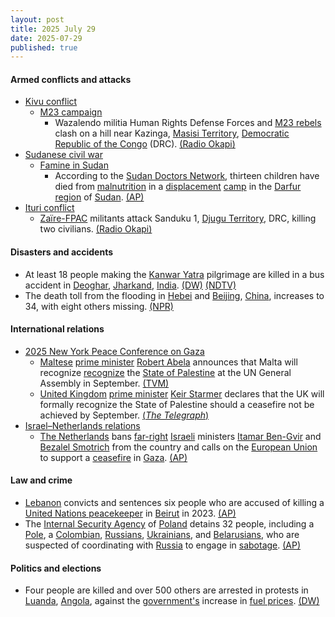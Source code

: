```yaml
---
layout: post
title: 2025 July 29
date: 2025-07-29
published: true
---
```



#### Armed conflicts and attacks

* [Kivu conflict](https://en.wikipedia.org/wiki/Kivu_conflict "Kivu conflict")
  * [M23 campaign](https://en.wikipedia.org/wiki/M23_campaign_%282022%E2%80%93present%29 "M23 campaign (2022–present)")
    * Wazalendo militia Human Rights Defense Forces and [M23 rebels](https://en.wikipedia.org/wiki/March_23_Movement "March 23 Movement") clash on a hill near Kazinga, [Masisi Territory](https://en.wikipedia.org/wiki/Masisi_Territory "Masisi Territory"), [Democratic Republic of the Congo](https://en.wikipedia.org/wiki/Democratic_Republic_of_the_Congo "Democratic Republic of the Congo") (DRC). [(Radio Okapi)](https://www.radiookapi.net/2025/07/29/actualite/securite/affrontements-entre-afcm23-et-wazalendo-dans-le-territoire-de-masisi)
* [Sudanese civil war](https://en.wikipedia.org/wiki/Sudanese_civil_war_%282023%E2%80%93present%29 "Sudanese civil war (2023–present)")
  * [Famine in Sudan](https://en.wikipedia.org/wiki/Famine_in_Sudan_%282024%E2%80%93present%29 "Famine in Sudan (2024–present)")
    * According to the [Sudan Doctors Network](https://en.wikipedia.org/wiki/Sudan_Doctors_Union "Sudan Doctors Union"), thirteen children have died from [malnutrition](https://en.wikipedia.org/wiki/Malnutrition "Malnutrition") in a [displacement](https://en.wikipedia.org/wiki/Internal_displacement "Internal displacement") [camp](https://en.wikipedia.org/wiki/Refugee_camp "Refugee camp") in the [Darfur region](https://en.wikipedia.org/wiki/Darfur_region "Darfur region") of [Sudan](https://en.wikipedia.org/wiki/Sudan "Sudan"). [(AP)](https://apnews.com/article/sudan-war-darfur-malnutirition-famine-5792fded09906743e152b5e49b755eca)
* [Ituri conflict](https://en.wikipedia.org/wiki/Ituri_conflict "Ituri conflict")
  * [Zaïre-FPAC](https://en.wikipedia.org/wiki/Za%C3%AFre-FPAC "Zaïre-FPAC") militants attack Sanduku 1, [Djugu Territory](https://en.wikipedia.org/wiki/Djugu_Territory "Djugu Territory"), DRC, killing two civilians. [(Radio Okapi)](https://www.radiookapi.net/2025/07/29/actualite/securite/deux-civils-tues-dans-une-attaque-attribuee-au-groupe-arme-zaire-djugu)

#### Disasters and accidents

* At least 18 people making the [Kanwar Yatra](https://en.wikipedia.org/wiki/Kanwar_Yatra "Kanwar Yatra") pilgrimage are killed in a bus accident in [Deoghar](https://en.wikipedia.org/wiki/Deoghar "Deoghar"), [Jharkand](https://en.wikipedia.org/wiki/Jharkand "Jharkand"), [India](https://en.wikipedia.org/wiki/India "India"). [(DW)](https://www.dw.com/en/india-deoghar-bus-accident-leaves-many-hindu-pilgrims-dead/a-73445120) [(NDTV)](https://www.ndtv.com/india-news/deoghar-accident-kanwariyas-killed-18-kanwariyas-killed-in-bus-truck-collision-in-jharkhands-deoghar-8971474)
* The death toll from the flooding in [Hebei](https://en.wikipedia.org/wiki/Hebei "Hebei") and [Beijing](https://en.wikipedia.org/wiki/Beijing "Beijing"), [China](https://en.wikipedia.org/wiki/China "China"), increases to 34, with eight others missing. [(NPR)](https://www.npr.org/2025/07/29/g-s1-79987/heavy-rains-flooding-beijing)

#### International relations

* [2025 New York Peace Conference on Gaza](https://en.wikipedia.org/wiki/2025_New_York_Peace_Conference_on_Gaza "2025 New York Peace Conference on Gaza")
  * [Maltese](https://en.wikipedia.org/wiki/Malta "Malta") [prime minister](https://en.wikipedia.org/wiki/Prime_Minister_of_Malta "Prime Minister of Malta") [Robert Abela](https://en.wikipedia.org/wiki/Robert_Abela "Robert Abela") announces that Malta will recognize [recognize](https://en.wikipedia.org/wiki/International_recognition_of_Palestine "International recognition of Palestine") the [State of Palestine](https://en.wikipedia.org/wiki/Palestine "Palestine") at the UN General Assembly in September. [(TVM)](https://tvmnews.mt/en/news/prime-minister-announces-malta-to-recognize-the-state-of-palestine-at-upcoming-un-assembly/)
  * [United Kingdom](https://en.wikipedia.org/wiki/United_Kingdom "United Kingdom") [prime minister](https://en.wikipedia.org/wiki/Prime_Minister_of_the_United_Kingdom "Prime Minister of the United Kingdom") [Keir Starmer](https://en.wikipedia.org/wiki/Keir_Starmer "Keir Starmer") declares that the UK will formally recognize the State of Palestine should a ceasefire not be achieved by September. [(*The Telegraph*)](https://www.telegraph.co.uk/politics/2025/07/29/gaza-starmer-palestine-cabinet-meeting/)
* [Israel–Netherlands relations](https://en.wikipedia.org/wiki/Israel%E2%80%93Netherlands_relations "Israel–Netherlands relations")
  * [The Netherlands](https://en.wikipedia.org/wiki/The_Netherlands "The Netherlands") bans [far-right](https://en.wikipedia.org/wiki/Far-right_politics_in_Israel "Far-right politics in Israel") [Israeli](https://en.wikipedia.org/wiki/Israelis "Israelis") ministers [Itamar Ben-Gvir](https://en.wikipedia.org/wiki/Itamar_Ben-Gvir "Itamar Ben-Gvir") and [Bezalel Smotrich](https://en.wikipedia.org/wiki/Bezalel_Smotrich "Bezalel Smotrich") from the country and calls on the [European Union](https://en.wikipedia.org/wiki/European_Union "European Union") to support a [ceasefire](https://en.wikipedia.org/wiki/Ceasefire "Ceasefire") in [Gaza](https://en.wikipedia.org/wiki/Gaza_Strip "Gaza Strip"). [(AP)](https://apnews.com/article/netherlands-israel-gaza-entry-ban-ministers-a5351f28ce17fb79a5800d21bbfb6f12)

#### Law and crime

* [Lebanon](https://en.wikipedia.org/wiki/Lebanon "Lebanon") convicts and sentences six people who are accused of killing a [United Nations peacekeeper](https://en.wikipedia.org/wiki/United_Nations_peacekeeping "United Nations peacekeeping") in [Beirut](https://en.wikipedia.org/wiki/Beirut "Beirut") in 2023. [(AP)](https://apnews.com/article/lebanon-unifil-peacekeeper-killed-8dbdd1f3909dba258bf17d0748f98292)
* The [Internal Security Agency](https://en.wikipedia.org/wiki/Internal_Security_Agency "Internal Security Agency") of [Poland](https://en.wikipedia.org/wiki/Poland "Poland") detains 32 people, including a [Pole](https://en.wikipedia.org/wiki/Polish_people "Polish people"), a [Colombian](https://en.wikipedia.org/wiki/Colombian_people "Colombian people"), [Russians](https://en.wikipedia.org/wiki/Russians "Russians"), [Ukrainians](https://en.wikipedia.org/wiki/Ukrainians "Ukrainians"), and [Belarusians](https://en.wikipedia.org/wiki/Belarusians "Belarusians"), who are suspected of coordinating with [Russia](https://en.wikipedia.org/wiki/Russia "Russia") to engage in [sabotage](https://en.wikipedia.org/wiki/Sabotage "Sabotage"). [(AP)](https://apnews.com/article/poland-russia-sabotage-ukraine-war-4b3cfe0ea3a9d8f9c6147f3c573363dd)

#### Politics and elections

* Four people are killed and over 500 others are arrested in protests in [Luanda](https://en.wikipedia.org/wiki/Luanda "Luanda"), [Angola](https://en.wikipedia.org/wiki/Angola "Angola"), against the [government's](https://en.wikipedia.org/wiki/Angolan_government "Angolan government") increase in [fuel prices](https://en.wikipedia.org/wiki/Gasoline_and_diesel_usage_and_pricing "Gasoline and diesel usage and pricing"). [(DW)](https://www.dw.com/en/angola-mass-arrests-as-luanda-fuel-hike-demos-turn-deadly/a-73449880)
